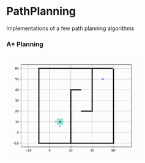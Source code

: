 # PathPlanning
 Implementations of a few path planning algorithms

### A* Planning
 <img src="astar.gif" width="350" alt="AStar Animation">